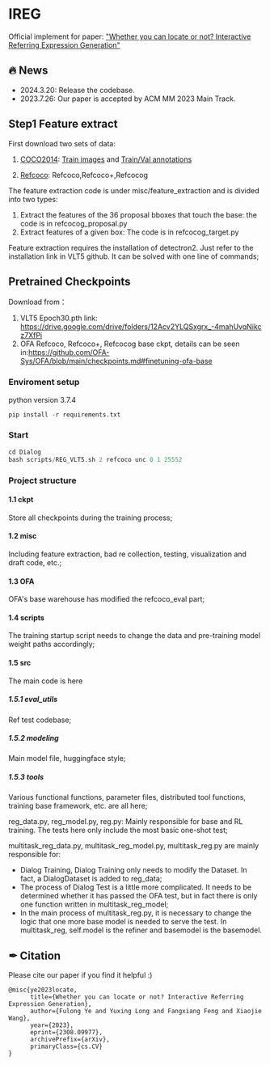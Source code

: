 # IREG
Official implement for paper: ["Whether you can locate or not? Interactive Referring Expression Generation"](https://arxiv.org/abs/2308.09977)

## 🔥 News
- 2024.3.20: Release the codebase.
- 2023.7.26: Our paper is accepted by ACM MM 2023 Main Track. 

## Step1 Feature extract

First download two sets of data:

1. [COCO2014](https://cocodataset.org/#download): [Train images](http://images.cocodataset.org/zips/train2014.zip) and [Train/Val annotations](http://images.cocodataset.org/annotations/annotations_trainval2014.zip)

2. [Refcoco](https://github.com/lichengunc/refer): Refcoco,Refcoco+,Refcocog


The feature extraction code is under misc/feature_extraction and is divided into two types:
1. Extract the features of the 36 proposal bboxes that touch the base: the code is in refcocog_proposal.py
2. Extract features of a given box: The code is in refcocog_target.py

Feature extraction requires the installation of detectron2. Just refer to the installation link in VLT5 github. It can be solved with one line of commands;

## Pretrained Checkpoints

Download from：
1. VLT5 Epoch30.pth link: https://drive.google.com/drive/folders/12Acv2YLQSxgrx_-4mahUvqNikcz7XfPi
2. OFA Refcoco, Refcoco+, Refcocog base ckpt, details can be seen in:https://github.com/OFA-Sys/OFA/blob/main/checkpoints.md#finetuning-ofa-base

### Enviroment setup
python version 3.7.4
```python
pip install -r requirements.txt
```

### Start
```python
cd Dialog
bash scripts/REG_VLT5.sh 2 refcoco unc 0 1 25552
```

### Project structure
#### 1.1 ckpt
Store all checkpoints during the training process;
#### 1.2 misc
Including feature extraction, bad re collection, testing, visualization and draft code, etc.;
#### 1.3 OFA
OFA's base warehouse has modified the refcoco_eval part;
#### 1.4 scripts
The training startup script needs to change the data and pre-training model weight paths accordingly;
#### 1.5 src
The main code is here
##### 1.5.1 eval_utils
Ref test codebase;
##### 1.5.2 modeling
Main model file, huggingface style;
##### 1.5.3 tools
Various functional functions, parameter files, distributed tool functions, training base framework, etc. are all here;

reg_data.py, reg_model.py, reg.py: Mainly responsible for base and RL training. The tests here only include the most basic one-shot test;

multitask_reg_data.py, multitask_reg_model.py, multitask_reg.py are mainly responsible for:
* Dialog Training, Dialog Training only needs to modify the Dataset. In fact, a DialogDataset is added to reg_data;
* The process of Dialog Test is a little more complicated. It needs to be determined whether it has passed the OFA test, but in fact there is only one function written in multitask_reg_model;
* In the main process of multitask_reg.py, it is necessary to change the logic that one more base model is needed to serve the test. In multitask_reg, self.model is the refiner and basemodel is the basemodel.


## ✒ Citation
Please cite our paper if you find it helpful :)
```
@misc{ye2023locate,
      title={Whether you can locate or not? Interactive Referring Expression Generation}, 
      author={Fulong Ye and Yuxing Long and Fangxiang Feng and Xiaojie Wang},
      year={2023},
      eprint={2308.09977},
      archivePrefix={arXiv},
      primaryClass={cs.CV}
}
```


